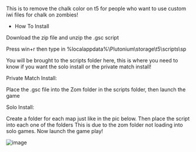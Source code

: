 This is to remove the chalk color on t5 for people who want to use custom iwi files for chalk on zombies!

* How To Install

Download the zip file and unzip the .gsc script

Press win+r then type in %localappdata%\Plutonium\storage\t5\scripts\sp

You will be brought to the scripts folder here, this is where you need to know if you want the solo install
or the private match install!

Private Match Install:

Place the .gsc file into the Zom folder in the scripts folder, then launch the game


Solo Install:

Create a folder for each map just like in the pic below. Then place the script into each one of the folders
This is due to the zom folder not loading into solo games. Now launch the game play!

![image](https://user-images.githubusercontent.com/83806741/228252917-1ba86c66-7730-4763-beb2-c723d0704615.png)
